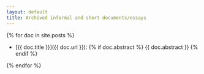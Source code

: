 ```yaml
---
layout: default
title: Archived informal and short documents/essays
---
```


{% for doc in site.posts %}
* [{{ doc.title }}]({{ doc.url }}): {% if doc.abstract %} {{ doc.abstract }} {% endif %}

{% endfor %}